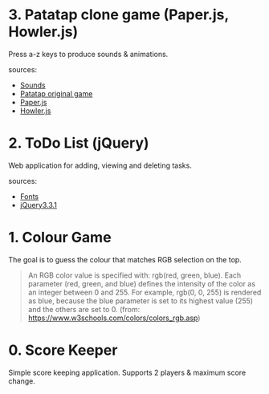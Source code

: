 # 3. Patatap clone game  (Paper.js, Howler.js)

Press a-z keys to produce sounds & animations. 

sources: <br />
- [Sounds](https://github.com/jonobr1/Neuronal-Synchrony)<br />
- [Patatap original game](https://patatap.com/) 
- [Paper.js](http://paperjs.org/)
- [Howler.js](https://howlerjs.com/)

# 2. ToDo List (jQuery)

Web application for adding, viewing and deleting tasks.

sources:  
- [Fonts](https://fontawesome.com/)
- [jQuery3.3.1](https://jquery.com/)
    

# 1. Colour Game

The goal is to guess the colour that matches RGB selection on the top.

>An RGB color value is specified with: rgb(red, green, blue).
>Each parameter (red, green, and blue) defines the intensity of the color as an integer between 0 and 255.
>For example, rgb(0, 0, 255) is rendered as blue, because the blue parameter is set to its highest value (255) and the others are set to 0.   (from: https://www.w3schools.com/colors/colors_rgb.asp)

# 0. Score Keeper

Simple score keeping application. Supports 2 players & maximum score change.
